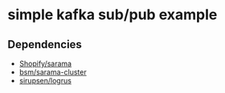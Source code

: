 # simple kafka sub/pub example

## Dependencies

- [Shopify/sarama](https://github.com/Shopify/sarama)
- [bsm/sarama-cluster](https://github.com/bsm/sarama-cluster)
- [sirupsen/logrus](https://github.com/sirupsen/logrus)
